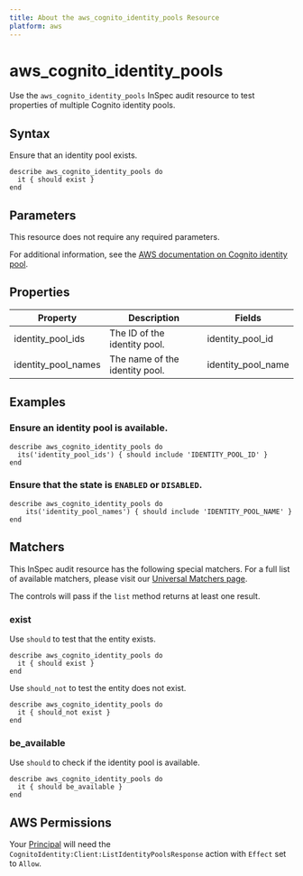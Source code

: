 ```yaml
---
title: About the aws_cognito_identity_pools Resource
platform: aws
---
```


# aws_cognito_identity_pools

Use the `aws_cognito_identity_pools` InSpec audit resource to test properties of multiple Cognito identity pools.

## Syntax

Ensure that an identity pool exists.

    describe aws_cognito_identity_pools do
      it { should exist }
    end

## Parameters

This resource does not require any required parameters.

For additional information, see the [AWS documentation on Cognito identity pool](https://docs.aws.amazon.com/AWSCloudFormation/latest/UserGuide/aws-resource-cognito-identitypool.html).

## Properties

| Property | Description | Fields |
| --- | --- | --- |
| identity_pool_ids | The ID of the identity pool. |identity_pool_id |
| identity_pool_names | The name of the identity pool. |identity_pool_name |

## Examples

### Ensure an identity pool is available.

    describe aws_cognito_identity_pools do
      its('identity_pool_ids') { should include 'IDENTITY_POOL_ID' }
    end

### Ensure that the state is `ENABLED` or `DISABLED`.

    describe aws_cognito_identity_pools do
        its('identity_pool_names') { should include 'IDENTITY_POOL_NAME' }
    end

## Matchers

This InSpec audit resource has the following special matchers. For a full list of available matchers, please visit our [Universal Matchers page](https://www.inspec.io/docs/reference/matchers/).

The controls will pass if the `list` method returns at least one result.

### exist

Use `should` to test that the entity exists.

    describe aws_cognito_identity_pools do
      it { should exist }
    end

Use `should_not` to test the entity does not exist.

    describe aws_cognito_identity_pools do
      it { should_not exist }
    end

### be_available

Use `should` to check if the identity pool is available.

    describe aws_cognito_identity_pools do
      it { should be_available }
    end

## AWS Permissions

Your [Principal](https://docs.aws.amazon.com/IAM/latest/UserGuide/intro-structure.html#intro-structure-principal) will need the `CognitoIdentity:Client:ListIdentityPoolsResponse` action with `Effect` set to `Allow`.
